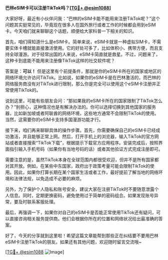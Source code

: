 **巴林eSIM卡可以注册TikTok吗？[[TG💪+ @esim1088](https://t.me/s/esim1088)]**

大家好呀，最近有小伙伴问我：“巴林的eSIM卡能不能用来注册TikTok呢？”这个问题其实挺常见的，毕竟现在很多人在国外旅行或者工作的时候都会用到eSIM卡。今天咱们就来聊聊这个话题，顺便给大家科普一下相关的知识。

首先，咱们得知道什么是eSIM卡。简单来说，eSIM卡就是一种虚拟SIM卡，不需要实体卡槽就能直接激活使用。它的好处可多了，比如体积小、携带方便，而且支持全球漫游。对于经常出国的人来说，eSIM卡简直就是救星。不过，问题来了，这种卡到底能不能用来注册像TikTok这样的社交软件呢？

答案是：**可以！** 但是这里有个前提条件，那就是你的eSIM卡所在的国家或地区的网络环境允许访问TikTok。比如说，如果你的eSIM卡是在巴林激活的，而巴林的网络服务商没有对TikTok进行限制，那么你是完全可以使用这个eSIM卡注册并正常使用TikTok的。

说到这里，可能有些朋友会问：“那如果我的eSIM卡所在的国家限制了TikTok怎么办？”别担心，这种情况也是有解决办法的。你可以选择切换到其他国家的服务器，比如新加坡或者阿联酋的网络环境，这些地方通常不会限制TikTok的使用。当然，这需要你的eSIM卡支持多国漫游功能才行。

接下来，咱们再来聊聊具体的操作步骤。首先，你需要确保自己的eSIM卡已经成功激活，并且能够正常上网。然后，打开手机上的浏览器，输入TikTok的官方网站或者直接搜索“TikTok下载”，根据提示下载官方应用程序。安装完成后，按照界面指引输入手机号码（如果你有当地号码的话）或者其他验证方式完成注册即可。

需要注意的是，虽然TikTok本身在全球范围内都很受欢迎，但并不是所有国家都对其开放。例如，在某些中东国家，政府出于政策考量可能会限制TikTok的使用。因此，如果你打算长期在某个国家生活或者工作，最好提前了解当地的网络环境和法律法规，以免造成不必要的麻烦。

另外，为了保护个人隐私和账号安全，建议大家在注册TikTok时不要随意泄露个人信息。同时，定期更换密码，避免使用过于简单的密码组合。如果发现账号异常，要及时联系客服处理。

最后，再强调一下，如果你对自己的eSIM卡是否能正常使用TikTok还有疑问，可以直接咨询相关服务提供商。他们会根据你所在的位置和网络状况给出最准确的答案。

好了，今天的分享就到这里啦！希望这篇文章能帮到那些正在纠结要不要用巴林eSIM卡注册TikTok的朋友。如果还有其他问题，欢迎随时留言交流哦~

[[TG💪+ @esim1088](https://t.me/s/esim1088) ![Image](https://i.postimg.cc/4NQfJmqS/Snipaste-2025-05-13-00-14-12.png)]